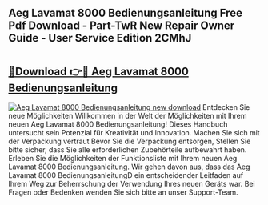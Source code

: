 ## Aeg Lavamat 8000 Bedienungsanleitung Free Pdf Download - Part-TwR New Repair Owner Guide - User Service Edition 2CMhJ

# <h2><a href="http://df23k08.blite.top/?on=Aeg+Lavamat+8000+Bedienungsanleitung">🔗Download 👉🔴 Aeg Lavamat 8000 Bedienungsanleitung</a></h2>

[![Aeg Lavamat 8000 Bedienungsanleitung new download](https://i.imgur.com/lujVjoI.png)](http://df23k08.blite.top/?on=Aeg+Lavamat+8000+Bedienungsanleitung)
Entdecken Sie neue Möglichkeiten Willkommen in der Welt der Möglichkeiten mit Ihrem neuen Aeg Lavamat 8000 Bedienungsanleitung! Dieses Handbuch untersucht sein Potenzial für Kreativität und Innovation. Machen Sie sich mit der Verpackung vertraut Bevor Sie die Verpackung entsorgen, Stellen Sie bitte sicher, dass Sie alle erforderlichen Zubehörteile aufbewahrt haben. Erleben Sie die Möglichkeiten der Funktionsliste mit Ihrem neuen Aeg Lavamat 8000 Bedienungsanleitung. Wir gehen davon aus, dass das Aeg Lavamat 8000 BedienungsanleitungD ein entscheidender Leitfaden auf Ihrem Weg zur Beherrschung der Verwendung Ihres neuen Geräts war. Bei Fragen oder Bedenken wenden Sie sich bitte an unser Support-Team.
